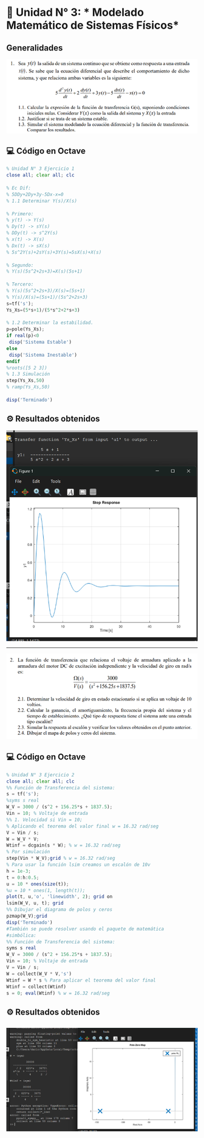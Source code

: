 # 📘 Unidad N° 3: * Modelado Matemático de Sistemas Físicos*
## Generalidades

![](../imagen/uni3ej1.png)
## 💻 Código en Octave

```octave
% Unidad N° 3 Ejercicio 1
close all; clear all; clc

% Ec Dif:
% 5DDy+2Dy+3y-5Dx-x=0
% 1.1 Determinar Y(s)/X(s)

% Primero:
% y(t) -> Y(s)
% Dy(t) -> sY(s)
% DDy(t) -> s^2Y(s)
% x(t) -> X(s)
% Dx(t) -> sX(s)
% 5s^2Y(s)+2sY(s)+3Y(s)=5sX(s)+X(s)

% Segundo:
% Y(s)(5s^2+2s+3)=X(s)(5s+1)

% Tercero:
% Y(s)(5s^2+2s+3)/X(s)=(5s+1)
% Y(s)/X(s)=(5s+1)/(5s^2+2s+3)
s=tf('s');
Ys_Xs=(5*s+1)/(5*s^2+2*s+3)

% 1.2 Determinar la estabilidad.
p=pole(Ys_Xs);
if real(p)<0
 disp('Sistema Estable')
else
 disp('Sistema Inestable')
endif
%roots([5 2 3])
% 1.3 Simulación
step(Ys_Xs,50)
% ramp(Ys_Xs,50)

disp('Terminado')

```
## ⚙️ Resultados obtenidos
![](../imagen/sola.png)

---


![](../imagen/un3ej2.png)
## 💻 Código en Octave

```octave
% Unidad N° 3 Ejercicio 2
close all; clear all; clc
%% Función de Transferencia del sistema:
s = tf('s');
%syms s real
W_V = 3000 / (s^2 + 156.25*s + 1837.5);
Vin = 10; % Voltaje de entrada
%% 1. Velocidad si Vin = 10;
% Aplicando el teorema del valor final w = 16.32 rad/seg
V = Vin / s;
W = W_V * V;
Wtinf = dcgain(s * W); % w = 16.32 rad/seg
% Por simulación
step(Vin * W_V);grid % w = 16.32 rad/seg
% Para usar la función lsim creamos un escalón de 10v
h = 1e-3;
t = 0:h:0.5;
u = 10 * ones(size(t));
%u = 10 * ones(1, length(t));
plot(t, u,'o', 'linewidth', 2); grid on
lsim(W_V, u, t); grid
%% Dibujar el diagrama de polos y ceros
pzmap(W_V);grid
disp('Terminado')
#También se puede resolver usando el paquete de matemática
#simbólica:
%% Función de Transferencia del sistema:
syms s real
W_V = 3000 / (s^2 + 156.25*s + 1837.5);
Vin = 10; % Voltaje de entrada
V = Vin / s;
W = collect(W_V * V,'s')
Wtinf = W * s % Para aplicar el teorema del valor final
Wtinf = collect(Wtinf)
s = 0; eval(Wtinf) % w = 16.32 rad/seg
```
## ⚙️ Resultados obtenidos
![](../imagen/uni3ej3.png)
---
